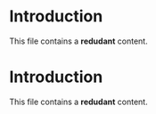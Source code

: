 # Introduction
This file contains a **redudant** content.

# Introduction
This file contains a **redudant** content.
